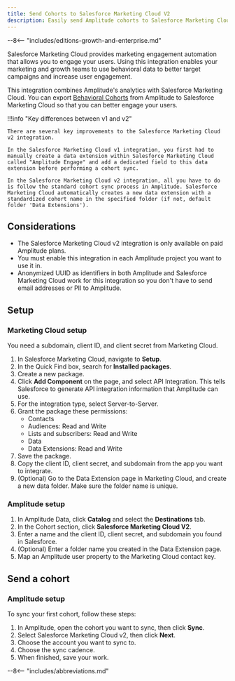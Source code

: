 ```yaml
---
title: Send Cohorts to Salesforce Marketing Cloud V2
description: Easily send Amplitude cohorts to Salesforce Marketing Cloud for targeting with the improved V2 integration.
---
```


--8<-- "includes/editions-growth-and-enterprise.md"

Salesforce Marketing Cloud provides marketing engagement automation that allows you to engage your users. Using this integration enables your marketing and growth teams to use behavioral data to better target campaigns and increase user engagement.

This integration combines Amplitude's analytics with Salesforce Marketing Cloud. You can export [Behavioral Cohorts](https://help.amplitude.com/hc/en-us/articles/231881448-Amplitude-2-0-Behavioral-Cohorts) from Amplitude to Salesforce Marketing Cloud so that you can better engage your users.

!!!info "Key differences between v1 and v2"

    There are several key improvements to the Salesforce Marketing Cloud v2 integration.

    In the Salesforce Marketing Cloud v1 integration, you first had to manually create a data extension within Salesforce Marketing Cloud called "Amplitude Engage" and add a dedicated field to this data extension before performing a cohort sync.

    In the Salesforce Marketing Cloud v2 integration, all you have to do is follow the standard cohort sync process in Amplitude. Salesforce Marketing Cloud automatically creates a new data extension with a standardized cohort name in the specified folder (if not, default folder 'Data Extensions').

## Considerations

- The Salesforce Marketing Cloud v2 integration is only available on paid Amplitude plans.
- You must enable this integration in each Amplitude project you want to use it in.
- Anonymized UUID as identifiers in both Amplitude and Salesforce Marketing Cloud work for this integration so you don't have to send email addresses or PII to Amplitude.

## Setup

### Marketing Cloud setup

You need a subdomain, client ID, and client secret from Marketing Cloud.

1. In Salesforce Marketing Cloud, navigate to **Setup**.
2. In the Quick Find box, search for **Installed packages**.
3. Create a new package.
4. Click **Add Component** on the page, and select API Integration. This tells Salesforce to generate API integration information that Amplitude can use.
5. For the integration type, select Server-to-Server.
6. Grant the package these permissions:
    - Contacts
    - Audiences: Read and Write
    - Lists and subscribers: Read and Write
    - Data
    - Data Extensions: Read and Write
7. Save the package.
8. Copy the client ID, client secret, and subdomain from the app you want to integrate.
9. (Optional) Go to the Data Extension page in Marketing Cloud, and create a new data folder. Make sure the folder name is unique.

### Amplitude setup

1. In Amplitude Data, click **Catalog** and select the **Destinations** tab.
2. In the Cohort section, click **Salesforce Marketing Cloud V2**.
3. Enter a name and the client ID, client secret, and subdomain you found in Salesforce.
4. (Optional) Enter a folder name you created in the Data Extension page.
5. Map an Amplitude user property to the Marketing Cloud contact key.

## Send a cohort

### Amplitude setup

To sync your first cohort, follow these steps:

1. In Amplitude, open the cohort you want to sync, then click **Sync**.
2. Select Salesforce Marketing Cloud v2, then click **Next**.
3. Choose the account you want to sync to.
4. Choose the sync cadence.
5. When finished, save your work.

--8<-- "includes/abbreviations.md"
